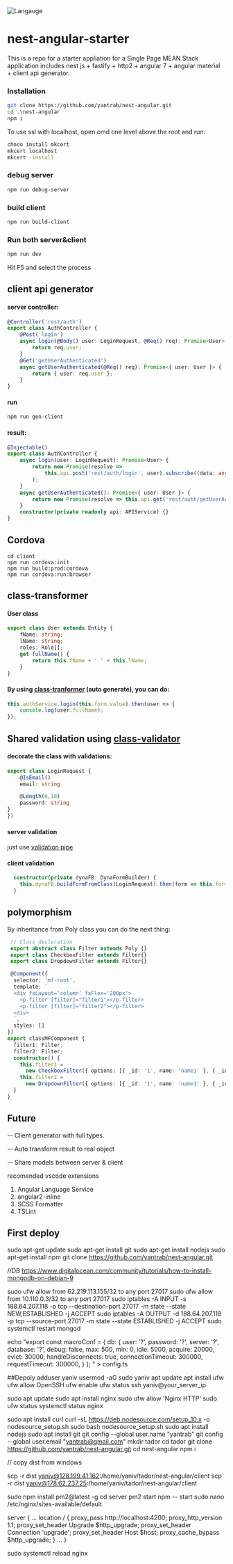 <img title="Langauge" src="https://badge.langauge.io/yantrab/nest-angular" />

# nest-angular-starter

This is a repo for a starter appliation for a Single Page MEAN Stack application
includes nest js + fastify + http2 + angular 7 + angular material + client api generator.

### Installation

```sh
git clone https://github.com/yantrab/nest-angular.git
cd .\nest-angular
npm i
```

To use ssl with localhost, open cmd one level above the root and run:

```sh
choco install mkcert
mkcert localhost
mkcert -install
```

### debug server

```sh
npm run debug-server
```

### build client

```sh
npm run build-client
```

### Run both server&client

```sh
npm run dev
```

Hit F5 and select the process

## client api generator

#### server controller:

```typescript
@Controller('rest/auth')
export class AuthController {
    @Post('login')
    async login(@Body() user: LoginRequest, @Req() req): Promise<User> {
        return req.user;
    }
    @Get('getUserAuthenticated')
    async getUserAuthenticated(@Req() req): Promise<{ user: User }> {
        return { user: req.user };
    }
}
```

#### run

```sh
npm run gen-client
```

#### result:

```typescript
@Injectable()
export class AuthController {
    async login(user: LoginRequest): Promise<User> {
        return new Promise(resolve =>
            this.api.post('rest/auth/login', user).subscribe((data: any) => resolve(plainToClass(User, <User>data))),
        );
    }
    async getUserAuthenticated(): Promise<{ user: User }> {
        return new Promise(resolve => this.api.get('rest/auth/getUserAuthenticated').subscribe((data: any) => resolve(data)));
    }
    constructor(private readonly api: APIService) {}
}
```

## Cordova

```
cd client
npm run cordova:init
npm run build:prod:cordova
npm run cordova:run:browser
```

## class-transformer

#### User class

```typescript
export class User extends Entity {
    fName: string;
    lName: string;
    roles: Role[];
    get fullName() {
        return this.fName + ' ' + this.lName;
    }
}
```

#### By using [class-tranformer](https://github.com/typestack/class-transformer) (auto generate), you can do:

```typescript
this.authService.login(this.form.value).then(user => {
    console.log(user.fullName);
});
```

## Shared validation using [class-validator](https://github.com/typestack/class-validator)

#### decorate the class with validations:

```typescript
export class LoginRequest {
    @IsEmail()
    email: string

    @Length(6,10)
    password: string
}
})
```

#### server validation

just use [validation pipe](https://docs.nestjs.com/techniques/validation)

#### client validation

```typescript
  constructor(private dynaFB: DynaFormBuilder) {
    this.dynaFB.buildFormFromClass(LoginRequest).then(form => this.form = form);
  }
```

## polymorphism

By inheritance from Poly class you can do the next thing:

```typescript
 // Class decleration
 export abstract class Filter extends Poly {}
 export class CheckboxFilter extends Filter{}
 export class DropdownFilter extends Filter{}

 @Component({
  selector: 'mf-root',
  template: `
  <div fxLayout='column' fxFlex='200px'>
    <p-filter [filter]="filter1"></p-filter>
    <p-filter [filter]="filter2"></p-filter>
  <div>
  `,
  styles: []
})
export classMFComponent {
  filter1: Filter;
  filter2: Filter;
  constructor() {
    this.filter1 =
      new CheckboxFilter({ options: [{ _id: '1', name: 'name1' }, { _id: '2', name: 'name2' }], selected: { _id: '2', name: 'name2' } });
    this.filter2 =
      new DropdownFilter({ options: [{ _id: '1', name: 'name1' }, { _id: '2', name: 'name2' }], selected: { _id: '2', name: 'name2' } });
  }
}
```

## Future

-- Client generator with full types.

-- Auto transform result to real object

-- Share models between server & client

recomended vscode extensions

1. Angular Language Service
2. angular2-inline
3. SCSS Formatter
4. TSLint

## First deploy

sudo apt-get update
sudo apt-get install git
sudo apt-get install nodejs
sudo apt-get install npm
git clone https://github.com/yantrab/nest-angular.git


//DB
https://www.digitalocean.com/community/tutorials/how-to-install-mongodb-on-debian-9

sudo ufw allow from 62.219.113.155/32 to any port 27017
sudo ufw allow from 10.110.0.3/32 to any port 27017
sudo iptables -A INPUT -s 188.64.207.118 -p tcp --destination-port 27017 -m state --state NEW,ESTABLISHED -j ACCEPT
sudo iptables -A OUTPUT -d 188.64.207.118 -p tcp --source-port 27017 -m state --state ESTABLISHED -j ACCEPT
sudo systemctl restart mongod

echo "export const macroConf = {
db: {
user: '?',
password: '?',
server: '?',
database: '?',
debug: false,
max: 500,
min: 0,
idle: 5000,
acquire: 20000,
evict: 30000,
handleDisconnects: true,
connectionTimeout: 300000,
requestTimeout: 300000,
}
};
" > config.ts

##Depoly
adduser yaniv
usermod -aG sudo yaniv
apt update
apt install ufw
ufw allow OpenSSH
ufw enable
ufw status
ssh yaniv@your_server_ip

sudo apt update
sudo apt install nginx
sudo ufw allow 'Nginx HTTP'
sudo ufw status
systemctl status nginx

sudo apt install curl
curl -sL https://deb.nodesource.com/setup_10.x -o nodesource_setup.sh
sudo bash nodesource_setup.sh
sudo apt install nodejs
sudo apt install git
git config --global user.name "yantrab"
git config --global user.email "yantrab@gmail.com"
mkdir tador
cd tador
git clone https://github.com/yantrab/nest-angular.git
cd nest-angular
npm i

// copy dist from windows

scp -r dist yaniv@128.199.41.162:/home/yaniv/tador/nest-angular/client
scp -r dist yaniv@178.62.237.25:/home/yaniv/tador/nest-angular/client

sudo npm install pm2@latest -g
cd server
pm2 start npm -- start
sudo nano /etc/nginx/sites-available/default

server {
...
location / {
        proxy_pass http://localhost:4200;
        proxy_http_version 1.1;
        proxy_set_header Upgrade $http_upgrade;
        proxy_set_header Connection 'upgrade';
        proxy_set_header Host $host;
        proxy_cache_bypass \$http_upgrade;
}
...
}

sudo systemctl reload nginx
